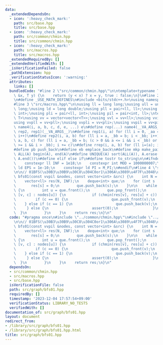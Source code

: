 ```yaml
---
data:
  _extendedDependsOn:
  - icon: ':heavy_check_mark:'
    path: src/base.hpp
    title: src/base.hpp
  - icon: ':heavy_check_mark:'
    path: src/common/chmin.hpp
    title: src/common/chmin.hpp
  - icon: ':heavy_check_mark:'
    path: src/macros.hpp
    title: src/macros.hpp
  _extendedRequiredBy: []
  _extendedVerifiedWith: []
  _isVerificationFailed: false
  _pathExtension: hpp
  _verificationStatusIcon: ':warning:'
  attributes:
    links: []
  bundledCode: "#line 2 \"src/common/chmin.hpp\"\n\ntemplate<typename T>\nbool chmin(T\
    \ &x, T y) {\n    return (y < x) ? x = y, true : false;\n}\n#line 2 \"src/base.hpp\"\
    \n#define _USE_MATH_DEFINES\n#include <bits/stdc++.h>\nusing namespace std;\n\
    #line 3 \"src/macros.hpp\"\n\nusing ll = long long;\nusing ull = unsigned long\
    \ long;\nusing ld = long double;\nusing pll = pair<ll, ll>;\nusing pii = pair<int,\
    \ int>;\nusing pli = pair<ll, int>;\nusing pil = pair<int, ll>;\ntemplate<typename\
    \ T>\nusing vv = vector<vector<T>>;\nusing vvl = vv<ll>;\nusing vvi = vv<int>;\n\
    using vvpll = vv<pll>;\nusing vvpli = vv<pli>;\nusing vvpil = vv<pil>;\n#define\
    \ name4(i, a, b, c, d, e, ...) e\n#define rep(...) name4(__VA_ARGS__, rep4, rep3,\
    \ rep2, rep1)(__VA_ARGS__)\n#define rep1(i, a) for (ll i = 0, _aa = a; i < _aa;\
    \ i++)\n#define rep2(i, a, b) for (ll i = a, _bb = b; i < _bb; i++)\n#define rep3(i,\
    \ a, b, c) for (ll i = a, _bb = b; (c > 0 && a <= i && i < _bb) or (c < 0 && a\
    \ >= i && i > _bb); i += c)\n#define rrep(i, a, b) for (ll i=(a); i>(b); i--)\n\
    #define pb push_back\n#define eb emplace_back\n#define mkp make_pair\n#define\
    \ ALL(A) begin(A), end(A)\n#define UNIQUE(A) sort(ALL(A)), A.erase(unique(ALL(A)),\
    \ A.end())\n#define elif else if\n#define tostr to_string\n\n#ifndef CONSTANTS\n\
    \    constexpr ll INF = 1e18;\n    constexpr int MOD = 1000000007;\n    constexpr\
    \ ld EPS = 1e-10;\n    constexpr ld PI = M_PI;\n#endif\n#line 4 \"src/graph/bfs01.hpp\"\
    \n\n// 01BFS(\u30B3\u30B9\u30C8\u304C0or1\u306A\u3089\u4F7F\u3048\u308B)\nvector<ll>\
    \ bfs01(const vvpil &nodes, const vector<int> &src) {\n    int N = nodes.size();\n\
    \    vector<ll> res(N, INF);\n    deque<int> que;\n    for (int s : src) {\n \
    \       res[s] = 0;\n        que.push_back(s);\n    }\n\n    while (!que.empty())\
    \ {\n        int u = que.front();\n        que.pop_front();\n        for (auto\
    \ [v, c] : nodes[u]) {\n            if (chmin(res[v], res[u] + c)) {\n       \
    \         if (c == 0) {\n                    que.push_front(v);\n            \
    \    } else if (c == 1) {\n                    que.push_back(v);\n           \
    \     } else {\n                    assert(0);\n                }\n          \
    \  }\n        }\n    }\n    return res;\n}\n"
  code: "#pragma once\n#include \"../common/chmin.hpp\"\n#include \"../macros.hpp\"\
    \n\n// 01BFS(\u30B3\u30B9\u30C8\u304C0or1\u306A\u3089\u4F7F\u3048\u308B)\nvector<ll>\
    \ bfs01(const vvpil &nodes, const vector<int> &src) {\n    int N = nodes.size();\n\
    \    vector<ll> res(N, INF);\n    deque<int> que;\n    for (int s : src) {\n \
    \       res[s] = 0;\n        que.push_back(s);\n    }\n\n    while (!que.empty())\
    \ {\n        int u = que.front();\n        que.pop_front();\n        for (auto\
    \ [v, c] : nodes[u]) {\n            if (chmin(res[v], res[u] + c)) {\n       \
    \         if (c == 0) {\n                    que.push_front(v);\n            \
    \    } else if (c == 1) {\n                    que.push_back(v);\n           \
    \     } else {\n                    assert(0);\n                }\n          \
    \  }\n        }\n    }\n    return res;\n}\n"
  dependsOn:
  - src/common/chmin.hpp
  - src/macros.hpp
  - src/base.hpp
  isVerificationFile: false
  path: src/graph/bfs01.hpp
  requiredBy: []
  timestamp: '2023-12-04 17:57:54+09:00'
  verificationStatus: LIBRARY_NO_TESTS
  verifiedWith: []
documentation_of: src/graph/bfs01.hpp
layout: document
redirect_from:
- /library/src/graph/bfs01.hpp
- /library/src/graph/bfs01.hpp.html
title: src/graph/bfs01.hpp
---
```

